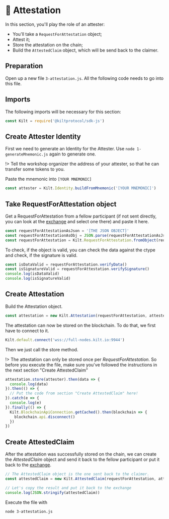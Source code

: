 # 🔖 Attestation 

In this section, you'll play the role of an <span class="label-actor-type attester">attester</span>:
* You'll take a `RequestForAttestation` object; 
* Attest it;
* Store the attestation on the chain;
* Build the `AttestedClaim` object, which will be send back to the <span class="label-actor-type claimer">claimer</span>.

## Preparation
Open up a new file `3-attestation.js`.
All the following code needs to go into this file.

## Imports
The following imports will be necessary for this section:
```javascript
const Kilt = require('@kiltprotocol/sdk-js')
```

## Create Attester Identity
First we need to generate an Identity for the Attester.
Use `node 1-generateMnemonic.js` again to generate one.

!> Tell the workshop organizer the address of your attester, so that he can transfer some tokens to you.

Paste the mnemonic into `[YOUR MNEMONIC]`
```javascript
const attester = Kilt.Identity.buildFromMnemonic('[YOUR MNEMONIC]')
```

## Take RequestForAttestation object
Get a RequestForAttestation from a fellow participant (if not sent directly, you can look at the [exchange](https://hackmd.io/c6OBNgWWR8yWJhMj7WICUA?edit) and select one there) and paste it here.
```javascript
const requestForAttestationAsJson = '[THE JSON OBJECT]'
const requestForAttestationAsObj = JSON.parse(requestForAttestationAsJson)
const requestForAttestation = Kilt.RequestForAttestation.fromObject(requestForAttestationAsObj)
```

To check, if the object is valid, you can check the data against the ctype
and check, if the signature is valid.
```javascript
const isDataValid = requestForAttestation.verifyData()
const isSignatureValid = requestForAttestation.verifySignature()
console.log(isDataValid)
console.log(isSignatureValid)
```

## Create Attestation

Build the Attestation object.
```javascript
const attestation = new Kilt.Attestation(requestForAttestation, attester)
```

The attestation can now be stored on the blockchain.
To do that, we first have to connect to it.
```javascript
Kilt.default.connect('wss://full-nodes.kilt.io:9944')
```

Then we just call the store method.

!> The attestation can only be stored once per *RequestForAttestation*. So before you execute the file, make sure you've followed the instructions in the next section "Create AttestedClaim" 

```javascript
attestation.store(attester).then(data => {
  console.log(data)
}).then(() => {
  // Put the code from section "Create AttestedClaim" here!
}).catch(e => {
  console.log(e)
}).finally(() => {
  Kilt.BlockchainApiConnection.getCached().then(blockchain => {
    blockchain.api.disconnect()
  })
})
```

## Create AttestedClaim
After the attestation was successfully stored on the chain, we can create the *AttestedClaim* object and send it back to the fellow participant or put it back to the [exchange](https://hackmd.io/c6OBNgWWR8yWJhMj7WICUA?edit).

```javascript
// The AttestedClaim object is the one sent back to the claimer.
const attestedClaim = new Kilt.AttestedClaim(requestForAttestation, attestation)

// Let's copy the result and put it back to the exchange
console.log(JSON.stringify(attestedClaim))
```

Execute the file with
```bash
node 3-attestation.js
```
